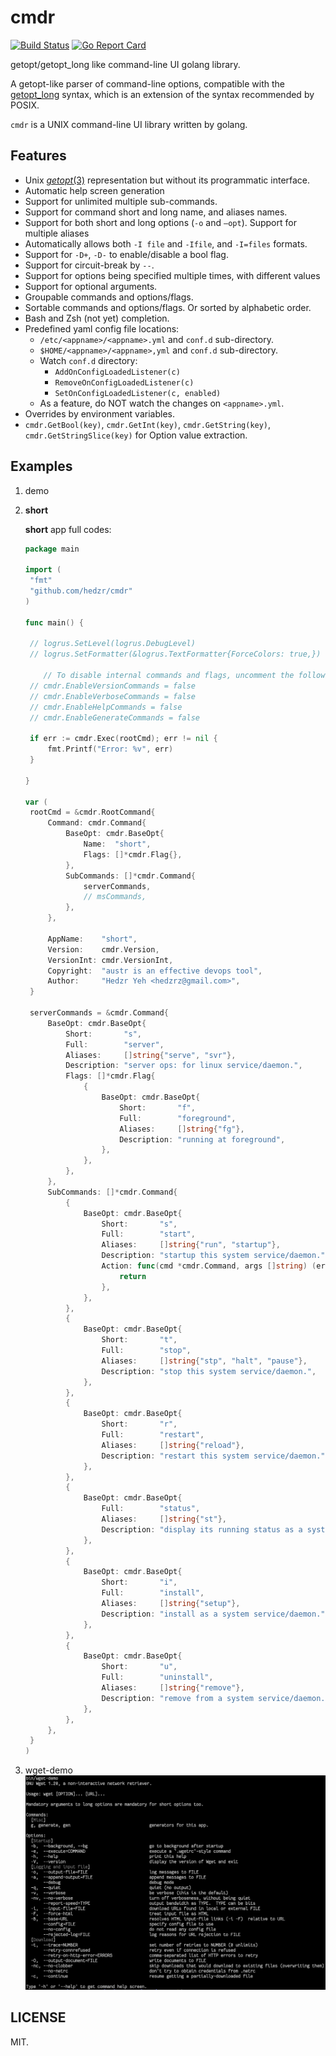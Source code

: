 # cmdr

[![Build Status](https://travis-ci.org/hedzr/cmdr.svg?branch=master)](https://travis-ci.org/hedzr/cmdr)
[![Go Report Card](https://goreportcard.com/badge/github.com/hedzr/cmdr)](https://goreportcard.com/report/github.com/hedzr/cmdr)

getopt/getopt_long like command-line UI golang library.

A getopt-like parser of command-line options, compatible with the [getopt_long](http://www.gnu.org/s/libc/manual/html_node/Argument-Syntax.html#Argument-Syntax) syntax, which is an extension of the syntax recommended by POSIX.

`cmdr` is a UNIX command-line UI library written by golang.


## Features

- Unix [*getopt*(3)](http://man7.org/linux/man-pages/man3/getopt.3.html) representation but without its programmatic interface.
- Automatic help screen generation
- Support for unlimited multiple sub-commands.
- Support for command short and long name, and aliases names.
- Support for both short and long options (`-o` and `—opt`). Support for multiple aliases
- Automatically allows both `-I file` and `-Ifile`, and `-I=files` formats.
- Support for `-D+`, `-D-` to enable/disable a bool flag.
- Support for circuit-break by `--`.
- Support for options being specified multiple times, with different values
- Support for optional arguments.
- Groupable commands and options/flags.
- Sortable commands and options/flags. Or sorted by alphabetic order.
- Bash and Zsh (not yet) completion.
- Predefined yaml config file locations:
  - `/etc/<appname>/<appname>.yml` and `conf.d` sub-directory.
  - `$HOME/<appname>/<appname>,yml` and `conf.d` sub-directory.
  - Watch `conf.d` directory:
    - `AddOnConfigLoadedListener(c)`
    - `RemoveOnConfigLoadedListener(c)`
    - `SetOnConfigLoadedListener(c, enabled)`
  - As a feature, do NOT watch the changes on `<appname>.yml`.
- Overrides by environment variables.
- `cmdr.GetBool(key)`, `cmdr.GetInt(key)`, `cmdr.GetString(key)`, `cmdr.GetStringSlice(key)` for Option value extraction.


## Examples

1. demo

2. **short**

   **short** app full codes:

   ```go
   package main
   
   import (
   	"fmt"
   	"github.com/hedzr/cmdr"
   )
   
   func main() {
   
   	// logrus.SetLevel(logrus.DebugLevel)
   	// logrus.SetFormatter(&logrus.TextFormatter{ForceColors: true,})
   
       // To disable internal commands and flags, uncomment the following codes
   	// cmdr.EnableVersionCommands = false
   	// cmdr.EnableVerboseCommands = false
   	// cmdr.EnableHelpCommands = false
   	// cmdr.EnableGenerateCommands = false
       
   	if err := cmdr.Exec(rootCmd); err != nil {
   		fmt.Printf("Error: %v", err)
   	}
   
   }
   
   var (
   	rootCmd = &cmdr.RootCommand{
   		Command: cmdr.Command{
   			BaseOpt: cmdr.BaseOpt{
   				Name:  "short",
   				Flags: []*cmdr.Flag{},
   			},
   			SubCommands: []*cmdr.Command{
   				serverCommands,
   				// msCommands,
   			},
   		},
   
   		AppName:    "short",
   		Version:    cmdr.Version,
   		VersionInt: cmdr.VersionInt,
   		Copyright:  "austr is an effective devops tool",
   		Author:     "Hedzr Yeh <hedzrz@gmail.com>",
   	}
   
   	serverCommands = &cmdr.Command{
   		BaseOpt: cmdr.BaseOpt{
   			Short:       "s",
   			Full:        "server",
   			Aliases:     []string{"serve", "svr"},
   			Description: "server ops: for linux service/daemon.",
   			Flags: []*cmdr.Flag{
   				{
   					BaseOpt: cmdr.BaseOpt{
   						Short:       "f",
   						Full:        "foreground",
   						Aliases:     []string{"fg"},
   						Description: "running at foreground",
   					},
   				},
   			},
   		},
   		SubCommands: []*cmdr.Command{
   			{
   				BaseOpt: cmdr.BaseOpt{
   					Short:       "s",
   					Full:        "start",
   					Aliases:     []string{"run", "startup"},
   					Description: "startup this system service/daemon.",
   					Action: func(cmd *cmdr.Command, args []string) (err error) {
   						return
   					},
   				},
   			},
   			{
   				BaseOpt: cmdr.BaseOpt{
   					Short:       "t",
   					Full:        "stop",
   					Aliases:     []string{"stp", "halt", "pause"},
   					Description: "stop this system service/daemon.",
   				},
   			},
   			{
   				BaseOpt: cmdr.BaseOpt{
   					Short:       "r",
   					Full:        "restart",
   					Aliases:     []string{"reload"},
   					Description: "restart this system service/daemon.",
   				},
   			},
   			{
   				BaseOpt: cmdr.BaseOpt{
   					Full:        "status",
   					Aliases:     []string{"st"},
   					Description: "display its running status as a system service/daemon.",
   				},
   			},
   			{
   				BaseOpt: cmdr.BaseOpt{
   					Short:       "i",
   					Full:        "install",
   					Aliases:     []string{"setup"},
   					Description: "install as a system service/daemon.",
   				},
   			},
   			{
   				BaseOpt: cmdr.BaseOpt{
   					Short:       "u",
   					Full:        "uninstall",
   					Aliases:     []string{"remove"},
   					Description: "remove from a system service/daemon.",
   				},
   			},
   		},
   	}
   )
   ```

   

3. wget-demo
   ![](./docs/wget-demo.png)



## LICENSE

MIT.






